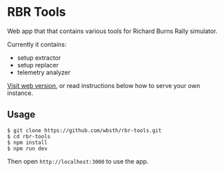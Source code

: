# RBR Tools

Web app that that contains various tools for Richard Burns Rally simulator.

Currently it contains:
- setup extractor
- setup replacer
- telemetry analyzer

[Visit web version](http://rbr-tools.vercel.app), or read instructions below how to serve your own instance.

## Usage

```
$ git clone https://github.com/wbsth/rbr-tools.git
$ cd rbr-tools
$ npm install
$ npm run dev
```

Then open `http://localhost:3000` to use the app.
